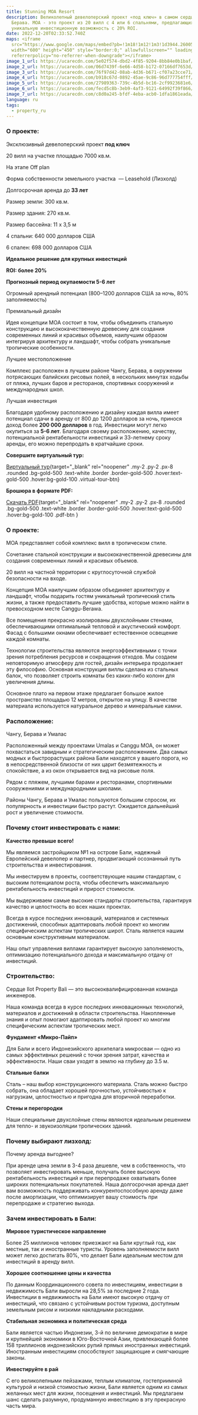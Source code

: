 ```yaml
---
title: Stunning MOA Resort
description: Великолепный девелоперский проект «под ключ» в самом сердце Чангу,
  Берава. MOA - это проект из 20 вилл с 4 или 6 спальнями, предлагающих
  уникальную инвестиционную возможность с 20% ROI.
date: 2022-12-20T02:33:52.740Z
maps: <iframe
  src="https://www.google.com/maps/embed?pb=!1m18!1m12!1m3!1d3944.260056763004!2d115.14503081795613!3d-8.666799976770477!2m3!1f0!2f0!3f0!3m2!1i1024!2i768!4f13.1!3m3!1m2!1s0x0%3A0xc5b75a0e0f58a547!2zOMKwNDAnMDAuNSJTIDExNcKwMDgnNTcuMyJF!5e0!3m2!1sen!2sid!4v1672912192226!5m2!1sen!2sid"
  width="600" height="450" style="border:0;" allowfullscreen="" loading="lazy"
  referrerpolicy="no-referrer-when-downgrade"></iframe>
image_1_url: https://ucarecdn.com/5e02f574-dbd2-4f85-9204-8bb84e0b1baf/
image_2_url: https://ucarecdn.com/06d7439f-6e66-4d58-b172-07166df7653d/
image_3_url: https://ucarecdn.com/76f97d42-08ab-4d36-b671-cf07a23cce71/
image_4_url: https://ucarecdn.com/b918c67d-0892-45ae-9c86-96d777754fff/
image_5_url: https://ucarecdn.com/27989363-739c-4b5d-bc16-2cf9923681e6/
image_6_url: https://ucarecdn.com/fecd5c8b-3eb9-4af3-9121-64992f39f866/
image_7_url: https://ucarecdn.com/c8d0a245-bfdf-4eba-acb0-1dfa1861eada/
language: ru
tags:
  - property_ru
---
```

### О проекте:

Эксклюзивный девелоперский проект **под ключ**

20 вилл на участке площадью 7000 кв.м.

На этапе Off plan

Форма собственности земельного участка  — Leasehold (Лизхолд)

Долгосрочная аренда до **33 лет**

Размер земли: 300 кв.м.

Размер здания: 270 кв.м.

Размер бассейна: 11 х 3,5 м

4 спальни: 640 000 долларов США

6 спален: 698 000 долларов США

**Идеальное решение для крупных инвестиций**

**ROI: более 20%**

**Прогнозный период окупаемости 5-6 лет**

Огромный арендный потенциал (800–1200 долларов США за ночь, 80% заполняемость)

Премиальный дизайн

Идея концепции MOA состоит в том, чтобы объединить стальную конструкцию и высококачественную древесину для создания современных линий и красивых объемов, наилучшим образом интегрируя архитектуру и ландшафт, чтобы собрать уникальные тропические особенности.

Лучшее местоположение

Комплекс расположен в лучшем районе Чангу, Берава, в окружении потрясающих балийских рисовых полей, в нескольких минутах ходьбы от пляжа, лучших баров и ресторанов, спортивных сооружений и международных школ.

Лучшая инвестиция

Благодаря удобному расположению и дизайну каждая вилла имеет потенциал сдачи в аренду от 800 до 1200 долларов за ночь, принося доход более **200 000 долларов** в год. Инвестиции могут легко окупиться за **5-6 лет**. Благодаря своему расположению, качеству, потенциальной рентабельности инвестиций и 33-летнему сроку аренды, его можно перепродать в кратчайшие сроки.

**Совершите виртуальный тур:**

[Виртуальный тур](https://ilotinvest.com/static/vts/villa-moa/index.htm){target="_blank" rel="noopener" .my-2 .py-2 .px-8 .rounded .bg-gold-500 .text-white .border .border-gold-500 .hover:text-gold-500 .hover:bg-gold-100 .virtual-tour-btn}

**Брошюра в формате PDF:**

[Скачать PDF](https://ilotinvest.com/static/pdfs/villa-moa/brochure-20230501-ru.pdf){target="_blank" rel="noopener" .my-2 .py-2 .px-8 .rounded .bg-gold-500 .text-white .border .border-gold-500 .hover:text-gold-500 .hover:bg-gold-100 .pdf-btn }[](https://ilotinvest.com/static/vts/villa-moa/index.htm)

### О проекте:

MOA представляет собой комплекс вилл в тропическом стиле.

Сочетание стальной конструкции и высококачественной древесины для создания современных линий и красивых объемов.

20 вилл на частной территории с круглосуточной службой безопасности на входе.

Концепция MOA наилучшим образом объединяет архитектуру и ландшафт, чтобы подарить гостям уникальный тропический стиль жизни, а также предоставить лучшие удобства, которые можно найти в превосходном месте Canggu-Berawa.

Все помещения прекрасно изолированы двухслойными стенами, обеспечивающими оптимальный тепловой и акустический комфорт. Фасад с большими окнами обеспечивает естественное освещение каждой комнаты.

Технологии строительства являются энергоэффективными с точки зрения потребления ресурсов и сокращения отходов. Мы создаем неповторимую атмосферу для гостей, дизайн интерьера продолжает эту философию. Основная конструкция виллы сделана из стальных балок, что позволяет строить комнаты без каких-либо колонн для увеличения длины.

Основное плато на первом этаже предлагает большое жилое пространство площадью 12 метров, открытое на улицу. В качестве материала используется натуральное дерево и минеральные камни.

### Расположение:

Чангу, Берава и Умалас

Расположенный между проектами Umalas и Canggu MOA, он может похвастаться завидным и стратегическим расположением. Два самых модных и быстрорастущих района Бали находятся у вашего порога, но в непосредственной близости от них царит безмятежность и спокойствие, а из окон открывается вид на рисовые поля.

Рядом с пляжем, лучшими барами и ресторанами, спортивными сооружениями и международными школами.

Районы Чангу, Берава и Умалас пользуются большим спросом, их популярность и инвестиции быстро растут. Ожидается дальнейший рост и увеличение стоимости.

### Почему стоит инвестировать с нами:

**Качество превыше всего!**

Мы являемся застройщиком №1 на острове Бали, надежный Европейский девелопер и партнер, продвигающий осознанный путь строительства и инвестирования.

Мы инвестируем в проекты, соответствующие нашим стандартам, с высоким потенциалом роста, чтобы обеспечить максимальную рентабельность инвестиций и прирост стоимости.

Мы выдерживаем самые высокие стандарты строительства, гарантируя качество и целостность во всех наших проектах.

Всегда в курсе последних инноваций, материалов и системных достижений, способных адаптировать любой проект ко многим специфическим аспектам тропических широт. Сталь является нашим основным конструктивным материалом.

Наш опыт управления виллами гарантирует высокую заполняемость, оптимизацию потенциального дохода и максимальную отдачу от инвестиций.

### Строительство:

Сердце Ilot Property Bali — это высококвалифицированная команда инженеров.

Наша команда всегда в курсе последних инновационных технологий, материалов и достижений в области строительства. Накопленные знания и опыт помогают адаптировать любой проект ко многим специфическим аспектам тропических мест.

**Фундамент «Микро-Пайп»**

Для Бали и всего Индонезийского архипелага микросваи — одно из самых эффективных решений с точки зрения затрат, качества и эффективности. Наши сваи уходят в землю на глубину до 3.5 м.

**Стальные балки**

Сталь – наш выбор конструкционного материала. Сталь можно быстро собрать, она обладает хорошей прочностью, устойчивостью к нагрузкам, целостностью и пригодна для вторичной переработки.

**Стены и перегородки**

Наши специальные двухслойные стены являются идеальным решением для тепло- и звукоизоляции тропических зданий.

### Почему выбирают лизхолд:

Почему аренда выгоднее?

При аренде цена земли в 3-4 раза дешевле, чем в собственность, что позволяет инвестировать меньше, получать более высокую рентабельность инвестиций и при перепродаже охватывать более широких потенциальных покупателей. Наша долгосрочная аренда дает вам возможность поддерживать конкурентоспособную аренду даже после амортизации, что оптимизирует вашу стоимость при перепродаже и стратегию выхода.

### Зачем инвестировать в Бали:

**Мировое туристическое направление**

Более 25 миллионов человек приезжают на Бали круглый год, как местные, так и иностранные туристы. Уровень заполняемости вилл может легко достигать 80%, что делает Бали идеальным местом для инвестиций в аренду вилл.

**Хорошее соотношение цены и качества**

По данным Координационного совета по инвестициям, инвестиции в недвижимость Бали выросли на 28,5% за последние 2 года. Инвестиции в недвижимость на Бали имеют высокую отдачу от инвестиций, что связано с устойчивым ростом туризма, доступным земельным рисом и низкими накладными расходами.

**Стабильная экономика и политическая среда**

Бали является частью Индонезии, 3-й по величине демократии в мире и крупнейшей экономики в Юго-Восточной Азии, привлекающей более 158 триллионов индонезийских рупий прямых иностранных инвестиций. Иностранным инвестициям способствуют защищающие и смягчающие законы.

**Инвестируйте в рай**

С его великолепными пейзажами, теплым климатом, гостеприимной культурой и низкой стоимостью жизни, Бали является одним из самых желанных мест для жизни, посещения и инвестиций. Мы предлагаем шанс сделать разумную, продуманную инвестицию в эту прекрасную часть мира.